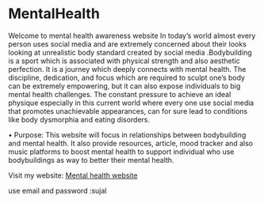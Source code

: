 ﻿# MentalHealth
Welcome to mental health awareness website 
In today’s world almost every person uses social media and are extremely concerned about
their looks looking at unrealistic body standard created by social media .Bodybuilding is a sport
which is associated with physical strength and also aesthetic perfection. It is a journey which
deeply connects with mental health. The discipline, dedication, and focus which are required
to sculpt one’s body can be extremely empowering, but it can also expose individuals to big
mental health challenges. The constant pressure to achieve an ideal physique especially in
this current world where every one use social media that promotes unachievable appearances,
can for sure lead to conditions like body dysmorphia and eating disorders.

• Purpose: This website will focus in relationships between bodybuilding and mental
health. It also provide resources, article, mood tracker and also music platforms to
boost mental health to support individual who use bodybuildings as way to better their
mental health.

Visit my website: [Mental health website ](https://sujal390.github.io/MentalHealthProject/)

use email and password :sujal
